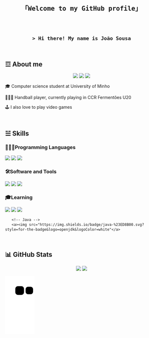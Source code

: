 <br>
<!-- Welcome -->
<h2 align= "center"> 
       <samp> 「Welcome to my GitHub profile」
  </samp>  
</h2>

<br>


<!-- Introduction --> 
<br>
<h3 align= "center"> 
       <samp>&gt; Hi there! My name is João Sousa 
  </samp>

</h3> 

<br>


           
<!-- About me -->

<h2>&#9778; About me </h2>   


<p align = "center">       
<!-- Instagram -->
<a target="_blank" href="https://www.instagram.com/joao.sousa64/"><img src="https://img.shields.io/badge/Instagram-E4405F?style=for-the-badge&logo=instagram&logoColor=white"></a>
<!-- Twitter -->
<a target="_blank" href="https://twitter.com/Joao_Sousa64"><img src="https://img.shields.io/badge/Twitter-1DA1F2?style=for-the-badge&logo=twitter&logoColor=white"></a>
<!-- Facebook -->
<a target="_blank" href="https://www.facebook.com/joaoafonso.almeidasousa.3/"><img src="https://img.shields.io/badge/Facebook-1877F2?style=for-the-badge&logo=facebook&logoColor=white"></a> 

</p>
       

🎓 Computer science student at University of Minho 

🤾🏻‍♂️ Handball player, currently playing in CCR Fermentões U20 

🕹 I also love to play video games  

<br> 
  
 
<h2>&#9777; Skills </h2> 


<!-- Programming Languages --> 

<h3> 👨🏻‍💻Programming Languages </h3> 

<p>
       <!-- Haskell -->
       <a><img src="https://img.shields.io/badge/Haskell-5D4F85?style=for-the-badge&logo=haskell&logoColor=white"></a> 
       <!-- C -->
       <a><img src="https://img.shields.io/badge/C-00599C?style=for-the-badge&logo=c&logoColor=white"></a>
       <!-- Python -->
       <a><img src="https://img.shields.io/badge/Python-FFD43B?style=for-the-badge&logo=python&logoColor=blue"></a>
</p>


<h3>🛠Software and Tools </h3> 

<p>  
       <!-- Visual Studio Code --> 
       <a><img src="https://img.shields.io/badge/Visual_Studio_Code-0078D4?style=for-the-badge&logo=visual%20studio%20code&logoColor=white"></a>
       <!-- GitHub -->
       <a><img src="https://img.shields.io/badge/GitHub-100000?style=for-the-badge&logo=github&logoColor=white"></a>
       <!-- Gimp --> 
       <a><img src="https://img.shields.io/badge/gimp-5C5543?style=for-the-badge&logo=gimp&logoColor=white"></a>
</p>   

<h3> 🎓Learning </h3> 

<p>
      <!-- HTML5 -->
      <a><img src="https://img.shields.io/badge/HTML5-E34F26?style=for-the-badge&logo=html5&logoColor=white"></a>
      <!-- CSS3 -->
      <a><img src="https://img.shields.io/badge/CSS3-1572B6?style=for-the-badge&logo=css3&logoColor=white"></a>
      <!-- JavaScript -->
      <a><img src="https://img.shields.io/badge/JavaScript-323330?style=for-the-badge&logo=javascript&logoColor=F7DF1E"></a>

       <!-- Java -->
       <a><img src="https://img.shields.io/badge/java-%23ED8B00.svg?style=for-the-badge&logo=openjdk&logoColor=white"</a>
       
</p>

<br>


<h2> 📊 GitHub Stats </h2> 
  
<p align="center">
<img height="200px" src="https://github-readme-stats.vercel.app/api?username=sousini&theme=dark&show_icons=true">
<img height="200px" src="https://github-readme-stats.vercel.app/api/top-langs/?username=sousini&theme=dark&show_icons=true">
</p>




 
![Snake animation](https://github.com/sousini/sousini/blob/output/github-contribution-grid-snake.svg)

